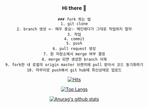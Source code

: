 <div align=center>
 
### Hi there 👋

```
### fork 하는 법
1. git clone
2. branch 생성 <- 매우 중요✨ 메인에다가 그대로 작업하지 말자
3. 작업
4. commit
5. push
6. pull request 생성
7. 원 저장소에서 merge 여부 결정
8. merge 되면 생성한 branch 삭제
9. fork한 내 로컬의 origin master 브랜치에 pull 받아서 코드 동기화하기
10. 마무리로 push해서 git hub에 최신상태로 업로드
```

<!--
**gunhoflash/gunhoflash** is a ✨ _special_ ✨ repository because its `README.md` (this file) appears on your GitHub profile.

Here are some ideas to get you started:

- 🔭 I’m currently working on ...
- 🌱 I’m currently learning ...
- 👯 I’m looking to collaborate on ...
- 🤔 I’m looking for help with ...
- 💬 Ask me about ...
- 📫 How to reach me: ...
- 😄 Pronouns: ...
- ⚡ Fun fact: ...
-->

[![Hits](https://hits.seeyoufarm.com/api/count/incr/badge.svg?url=https%3A%2F%2Fgithub.com%2Fgunhoflash&count_bg=%2379C83D&title_bg=%23555555&icon=&icon_color=%23E7E7E7&title=hits&edge_flat=false)](https://hits.seeyoufarm.com)

[![Top Langs](https://github-readme-stats.vercel.app/api/top-langs/?username=gunhoflash&hide=Jupyter%20Notebook&langs_count=9&layout=compact)](https://github.com/anuraghazra/github-readme-stats)

[![Anurag's github stats](https://github-readme-stats.vercel.app/api?username=gunhoflash)](https://github.com/anuraghazra/github-readme-stats)

</div>
